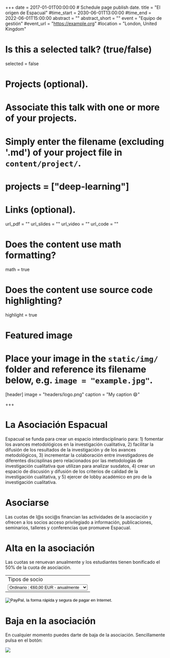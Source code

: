 +++
date = 2017-01-01T00:00:00  # Schedule page publish date.
title = "El origen de Espacual"
#time_start = 2030-06-01T13:00:00
#time_end = 2022-06-01T15:00:00
abstract = ""
abstract_short = ""
event = "Equipo de gestión"
#event_url = "https://example.org"
#location = "London, United Kingdom"

# Is this a selected talk? (true/false)
selected = false

# Projects (optional).
#   Associate this talk with one or more of your projects.
#   Simply enter the filename (excluding '.md') of your project file in `content/project/`.
# projects = ["deep-learning"]

# Links (optional).
url_pdf = ""
url_slides = ""
url_video = ""
url_code = ""

# Does the content use math formatting?
math = true

# Does the content use source code highlighting?
highlight = true

# Featured image
# Place your image in the `static/img/` folder and reference its filename below, e.g. `image = "example.jpg"`.
[header]
image = "headers/logo.png"
caption = "My caption :smile:"

+++

# La Asociación Espacual
Espacual se funda para crear un espacio interdisciplinario para: 1)  fomentar los avances metodológicos en la investigación cualitativa, 2) facilitar la difusión de los resultados de la investigación y de los avances metodológicos,  3)  incrementar la  colaboración entre investigadores de diferentes discisplinas pero relacionados por las metodologías de investigación cualitativa que utilizan para analizar susdatos, 4) crear un espacio de discusión y difusión de los criterios de calidad de la investigación  cualitativa, y 5) ejercer de lobby académico en pro de la investigación cualitativa. 

# Asociarse

Las cuotas de l@s soci@s financian las actividades de la asociación y ofrecen a los socios acceso privilegiado a información, publicaciones, seminarios, talleres y conferencias que promueve Espacual.

# Alta en la asociación

Las cuotas se renuevan anualmente y los estudiantes tienen bonificado el 50% de la cuota de asociación.

<form action="https://www.paypal.com/cgi-bin/webscr" method="post" target="_top">
<input type="hidden" name="cmd" value="_s-xclick">
<input type="hidden" name="hosted_button_id" value="P9YWDFRG9T534">
<table>
<tr><td><input type="hidden" name="on0" value="Tipos de socio">Tipos de socio</td></tr><tr><td><select name="os0">
	<option value="Ordinario">Ordinario : €60,00 EUR - anualmente</option>
	<option value="Estudiante">Estudiante : €30,00 EUR - anualmente</option>
</select> </td></tr>
</table>
<input type="hidden" name="currency_code" value="EUR">
<input type="image" src="https://www.paypalobjects.com/es_ES/ES/i/btn/btn_subscribeCC_LG.gif" border="0" name="submit" alt="PayPal, la forma rápida y segura de pagar en Internet.">
<img alt="" border="0" src="https://www.paypalobjects.com/es_ES/i/scr/pixel.gif" width="1" height="1">
</form>

# Baja en la asociación

En cualquier momento puedes darte de baja de la asociación. Sencillamente pulsa en el botón:

<A HREF="https://www.paypal.com/cgi-bin/webscr?cmd=_subscr-find&alias=R8RSG3DXRGHUY">
<IMG SRC="https://www.paypalobjects.com/es_ES/ES/i/btn/btn_unsubscribe_LG.gif" BORDER="0">
</A>


